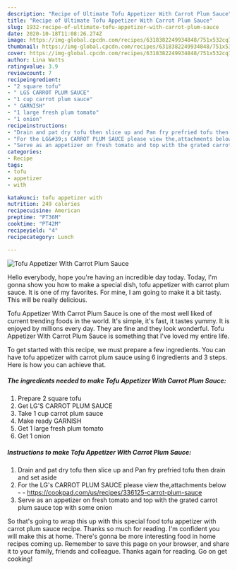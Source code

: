 ```yaml
---
description: "Recipe of Ultimate Tofu Appetizer With Carrot Plum Sauce"
title: "Recipe of Ultimate Tofu Appetizer With Carrot Plum Sauce"
slug: 1932-recipe-of-ultimate-tofu-appetizer-with-carrot-plum-sauce
date: 2020-10-18T11:08:26.274Z
image: https://img-global.cpcdn.com/recipes/6318382249934848/751x532cq70/tofu-appetizer-with-carrot-plum-sauce-recipe-main-photo.jpg
thumbnail: https://img-global.cpcdn.com/recipes/6318382249934848/751x532cq70/tofu-appetizer-with-carrot-plum-sauce-recipe-main-photo.jpg
cover: https://img-global.cpcdn.com/recipes/6318382249934848/751x532cq70/tofu-appetizer-with-carrot-plum-sauce-recipe-main-photo.jpg
author: Lina Watts
ratingvalue: 3.9
reviewcount: 7
recipeingredient:
- "2 square tofu"
- " LGS CARROT PLUM SAUCE"
- "1 cup carrot plum sauce"
- " GARNISH"
- "1 large fresh plum tomato"
- "1 onion"
recipeinstructions:
- "Drain and pat dry tofu then slice up and Pan fry prefried tofu then drain and set aside"
- "For the LG&#39;s CARROT PLUM SAUCE please view the,attachments below  https://cookpad.com/us/recipes/336125-carrot-plum-sauce"
- "Serve as an appetizer on fresh tomato and top with the grated carrot plum sauce top with some onion"
categories:
- Recipe
tags:
- tofu
- appetizer
- with

katakunci: tofu appetizer with 
nutrition: 249 calories
recipecuisine: American
preptime: "PT36M"
cooktime: "PT42M"
recipeyield: "4"
recipecategory: Lunch

---
```



![Tofu Appetizer With Carrot Plum Sauce](https://img-global.cpcdn.com/recipes/6318382249934848/751x532cq70/tofu-appetizer-with-carrot-plum-sauce-recipe-main-photo.jpg)

Hello everybody, hope you're having an incredible day today. Today, I'm gonna show you how to make a special dish, tofu appetizer with carrot plum sauce. It is one of my favorites. For mine, I am going to make it a bit tasty. This will be really delicious.

Tofu Appetizer With Carrot Plum Sauce is one of the most well liked of current trending foods in the world. It's simple, it's fast, it tastes yummy. It is enjoyed by millions every day. They are fine and they look wonderful. Tofu Appetizer With Carrot Plum Sauce is something that I've loved my entire life.




To get started with this recipe, we must prepare a few ingredients. You can have tofu appetizer with carrot plum sauce using 6 ingredients and 3 steps. Here is how you can achieve that.

<!--inarticleads1-->

##### The ingredients needed to make Tofu Appetizer With Carrot Plum Sauce:

1. Prepare 2 square tofu
1. Get  LG&#39;S CARROT PLUM SAUCE
1. Take 1 cup carrot plum sauce
1. Make ready  GARNISH
1. Get 1 large fresh plum tomato
1. Get 1 onion




<!--inarticleads2-->

##### Instructions to make Tofu Appetizer With Carrot Plum Sauce:

1. Drain and pat dry tofu then slice up and Pan fry prefried tofu then drain and set aside
1. For the LG&#39;s CARROT PLUM SAUCE please view the,attachments below -  - https://cookpad.com/us/recipes/336125-carrot-plum-sauce
1. Serve as an appetizer on fresh tomato and top with the grated carrot plum sauce top with some onion




So that's going to wrap this up with this special food tofu appetizer with carrot plum sauce recipe. Thanks so much for reading. I'm confident you will make this at home. There's gonna be more interesting food in home recipes coming up. Remember to save this page on your browser, and share it to your family, friends and colleague. Thanks again for reading. Go on get cooking!
